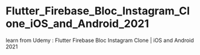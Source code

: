 # Flutter_Firebase_Bloc_Instagram_Clone_iOS_and_Android_2021
learn from Udemy : Flutter Firebase Bloc Instagram Clone | iOS and Android 2021
